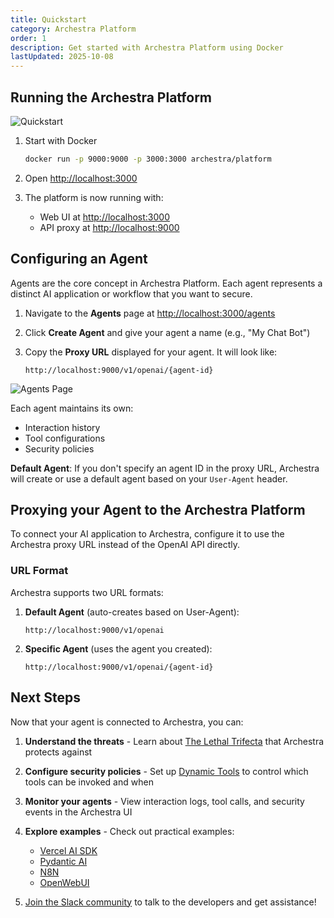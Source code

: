 ```yaml
---
title: Quickstart
category: Archestra Platform
order: 1
description: Get started with Archestra Platform using Docker
lastUpdated: 2025-10-08
---
```


## Running the Archestra Platform

![Quickstart](/docs/platfrom/quickstart-1.png)

1. Start with Docker

   ```bash
   docker run -p 9000:9000 -p 3000:3000 archestra/platform
   ```

2. Open <http://localhost:3000>

3. The platform is now running with:
   - Web UI at <http://localhost:3000>
   - API proxy at <http://localhost:9000>

## Configuring an Agent

Agents are the core concept in Archestra Platform. Each agent represents a distinct AI application or workflow that you want to secure.

1. Navigate to the **Agents** page at <http://localhost:3000/agents>

2. Click **Create Agent** and give your agent a name (e.g., "My Chat Bot")

3. Copy the **Proxy URL** displayed for your agent. It will look like:

   ```text
   http://localhost:9000/v1/openai/{agent-id}
   ```

![Agents Page](/docs/platfrom/agents-page.png)

Each agent maintains its own:

- Interaction history
- Tool configurations
- Security policies

**Default Agent**: If you don't specify an agent ID in the proxy URL, Archestra will create or use a default agent based on your `User-Agent` header.

## Proxying your Agent to the Archestra Platform

To connect your AI application to Archestra, configure it to use the Archestra proxy URL instead of the OpenAI API directly.

### URL Format

Archestra supports two URL formats:

1. **Default Agent** (auto-creates based on User-Agent):

   ```text
   http://localhost:9000/v1/openai
   ```

2. **Specific Agent** (uses the agent you created):

   ```text
   http://localhost:9000/v1/openai/{agent-id}
   ```

## Next Steps

Now that your agent is connected to Archestra, you can:

1. **Understand the threats** - Learn about [The Lethal Trifecta](https://www.archestra.ai/docs/platform-lethal-trifecta) that Archestra protects against

2. **Configure security policies** - Set up [Dynamic Tools](https://www.archestra.ai/docs/platform-dynamic-tools#mark-tools) to control which tools can be invoked and when

3. **Monitor your agents** - View interaction logs, tool calls, and security events in the Archestra UI

4. **Explore examples** - Check out practical examples:
   - [Vercel AI SDK](https://www.archestra.ai/docs/platform-vercel-ai-example)
   - [Pydantic AI](https://www.archestra.ai/docs/platform-pydantic-example)
   - [N8N](https://www.archestra.ai/docs/platform-n8n-example)
   - [OpenWebUI](https://www.archestra.ai/docs/platform-openwebui-example)

5. [Join the Slack community](https://join.slack.com/t/archestracommunity/shared_invite/zt-39yk4skox-zBF1NoJ9u4t59OU8XxQChg) to talk to the developers and get assistance!

